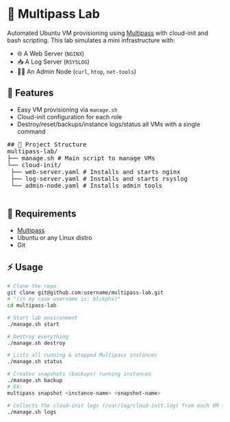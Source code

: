 # 🧪 Multipass Lab

Automated Ubuntu VM provisioning using [Multipass](https://multipass.run/) with cloud-init and bash scripting. This lab simulates a mini infrastructure with:

- 🌐 A Web Server (`NGINX`)
- 📥 A Log Server (`RSYSLOG`)
- 🧑‍💻 An Admin Node (`curl`, `htop`, `net-tools`)

## 🚀 Features

- Easy VM provisioning via `manage.sh`
- Cloud-init configuration for each role
- Destroy/reset/backups/instance logs/status all VMs with a single command

<pre>
## 📁 Project Structure
multipass-lab/
├── manage.sh # Main script to manage VMs
└── cloud-init/
 ├── web-server.yaml # Installs and starts nginx
 ├── log-server.yaml # Installs and starts rsyslog
 └── admin-node.yaml # Installs admin tools
</code> </pre>
 
 ## 🧰 Requirements

- [Multipass](https://multipass.run/)
- Ubuntu or any Linux distro
- Git

## ⚡ Usage

```bash
# Clone the repo
git clone git@github.com:username/multipass-lab.git
# "(in my case username is: blckphx)"
cd multipass-lab

# Start lab environment
./manage.sh start

# Destroy everything
./manage.sh destroy

# Lists all running & stopped Multipass instances
./manage.sh status

# Creates snapshots (backups) running instances
./manage.sh backup
# EX:
multipass snapshot <instance-name> <snapshot-name>

# Collects the cloud-init logs (/var/log/cloud-init.log) from each VM for troubleshooting 
./manage.sh logs
